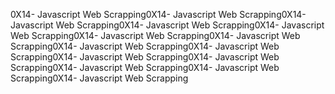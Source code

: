 0X14- Javascript Web Scrapping0X14- Javascript Web Scrapping0X14- Javascript Web Scrapping0X14- Javascript Web Scrapping0X14- Javascript Web Scrapping0X14- Javascript Web Scrapping0X14- Javascript Web Scrapping0X14- Javascript Web Scrapping0X14- Javascript Web Scrapping0X14- Javascript Web Scrapping0X14- Javascript Web Scrapping0X14- Javascript Web Scrapping0X14- Javascript Web Scrapping0X14- Javascript Web Scrapping
